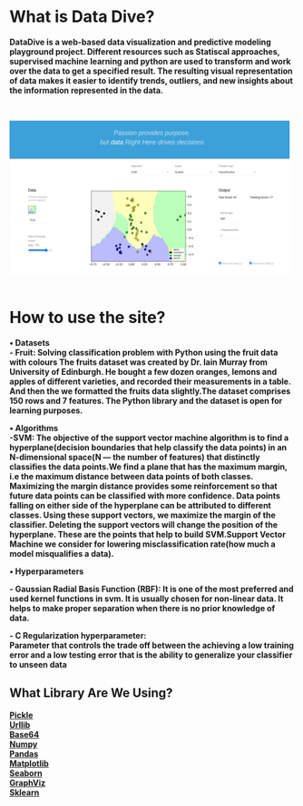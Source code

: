 <h1><b>What is Data Dive?<b></h1>
<p>DataDive is a web-based data visualization and predictive modeling playground project. Different resources such as Statiscal approaches, supervised machine learning and python are used to transform and work over the data to get a specified result. The resulting visual representation of data makes it easier to identify trends, outliers, and new insights about the information represented in the data.<p><br>

<img src="./demo.png" alt="datadive-demo" width="98%" height="5%"><br><br>

<div class="l--body">
      <h1><b>How to use the site?</b></h1>
      <p>• <b>Datasets</b><br>- <b>Fruit:</b>  Solving classification problem with Python using the fruit data with colours The fruits dataset was created by Dr. Iain Murray from University of Edinburgh. He bought a few dozen oranges, lemons and apples of different varieties, and recorded their measurements in a table. And then the we formatted the fruits data slightly.The dataset comprises 150 rows and 7 features. The Python library and the dataset is open for learning purposes.
</p>

<p>• <b>Algorithms</b><br>-SVM: </a> The objective of the support vector machine algorithm is to find a hyperplane(decision boundaries that help classify the data points) in an N-dimensional space(N — the number of features) that distinctly classifies the data points.We find a plane that has the maximum margin, i.e the maximum distance between data points of both classes. Maximizing the margin distance provides some reinforcement so that future data points can be classified with more confidence. Data points falling on either side of the hyperplane can be attributed to different classes. Using these support vectors, we maximize the margin of the classifier. Deleting the support vectors will change the position of the hyperplane. These are the points that help to build SVM.Support Vector Machine we consider for lowering misclassification rate(how much a model misqualifies a data).</p>

<p>• <b>Hyperparameters</b><p>- <b>Gaussian Radial Basis Function (RBF):</b> It is one of the most preferred and used kernel functions in svm. It is usually chosen for non-linear data. It helps to make proper separation when there is no prior knowledge of data.</p>

<p>- <b>C Regularization hyperparameter:</b> <br>
Parameter that controls the trade off between the achieving a low training error and a low testing error that is the ability to generalize your classifier to unseen data</p>

<div class="l--body">
      <h2>What Library Are We Using?</h2>
      <p>
      <a href="https://docs.python.org/3/library/pickle.html" target="blank_"><b>Pickle </b></a><br>
      <a href="https://docs.python.org/3/library/urllib.html" target="blank_"><b>Urllib </b></a><br>
      <a href="https://docs.python.org/3/library/base64.html" target="blank_"><b>Base64 </b></a><br>
      <a href="https://numpy.org/doc/stable/" target="blank_"><b>Numpy </b></a><br>
      <a href="https://pandas.pydata.org/docs/" target="blank_"><b>Pandas </b></a><br>
      <a href="https://matplotlib.org/stable/index.html" target="blank_"><b>Matplotlib </b></a><br>
      <a href="https://seaborn.pydata.org/" target="blank_"><b>Seaborn </b></a><br>
      <a href="https://graphviz.org/documentation/" target="blank_"><b>GraphViz </b></a><br>
      <a href="https://scikit-learn.org/stable/" target="blank_"><b>Sklearn </b></a>
</p>
 </div>
